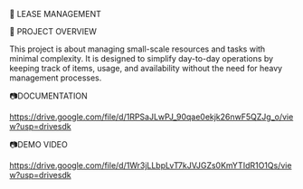 📌 LEASE MANAGEMENT

🔗 PROJECT OVERVIEW 

This project is about managing small-scale resources and tasks with minimal complexity. It is designed to simplify day-to-day operations by keeping track of items, usage, and availability without the need for heavy management processes.

📷DOCUMENTATION

https://drive.google.com/file/d/1RPSaJLwPJ_90qae0ekjk26nwF5QZJg_o/view?usp=drivesdk

📷DEMO VIDEO

https://drive.google.com/file/d/1Wr3jLLbpLvT7kJVJGZs0KmYTIdR1O1Qs/view?usp=drivesdk
